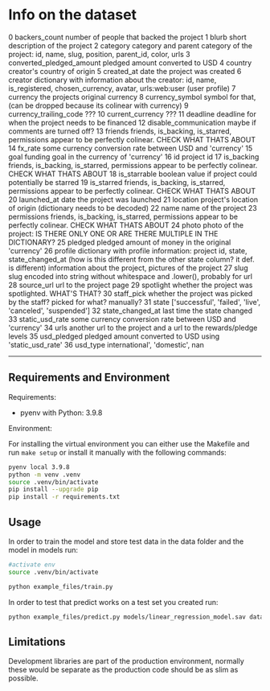 # Info on the dataset

0	backers_count	number of people that backed the project
1	blurb	short description of the project
2	category	category and parent category of the project: id, name, slug, position, parent_id, color, urls
3	converted_pledged_amount	pledged amount converted to USD
4	country	creator's country of origin
5	created_at	date the project was created
6	creator	dictionary with information about the creator: id, name, is_registered, chosen_currency, avatar, urls:web:user (user profile)
7	currency	the projects original currency
8	currency_symbol	symbol for that, (can be dropped because its colinear with currency)
9	currency_trailing_code	???
10	current_currency	???
11	deadline	deadline for when the project needs to be financed
12	disable_communication	maybe if comments are turned off?
13	friends	friends, is_backing, is_starred, permissions appear to be perfectly colinear. CHECK WHAT THATS ABOUT
14	fx_rate	some currency conversion rate between USD and 'currency'
15	goal	funding goal in the currency of 'currency'
16	id	project id
17	is_backing	friends, is_backing, is_starred, permissions appear to be perfectly colinear. CHECK WHAT THATS ABOUT
18	is_starrable	boolean value if project could potentially be starred
19	is_starred	friends, is_backing, is_starred, permissions appear to be perfectly colinear. CHECK WHAT THATS ABOUT
20	launched_at	date the project was launched
21	location	project's location of origin (dictionary needs to be decoded)
22	name	name of the project
23	permissions	friends, is_backing, is_starred, permissions appear to be perfectly colinear. CHECK WHAT THATS ABOUT
24	photo	photo of the project: IS THERE ONLY ONE OR ARE THERE MULTIPLE IN THE DICTIONARY?
25	pledged	pledged amount of money in the original 'currency'
26	profile	dictionary with profile information: project id, state, state_changed_at (how is this different from the other state column? it def. is different) information about the project, pictures of the project
27	slug	slug encoded into string without whitespace and .lower(), probably for url
28	source_url	url to the project page
29	spotlight	whether the project was spotlighted. WHAT'S THAT?
30	staff_pick	whether the project was picked by the staff? picked for what? manually?
31	state	['successful', 'failed', 'live', 'canceled', 'suspended']
32	state_changed_at	last time the state changed
33	static_usd_rate	some currency conversion rate between USD and 'currency'
34	urls	another url to the project and a url to the rewards/pledge levels
35	usd_pledged	pledged amount converted to USD using 'static_usd_rate'
36	usd_type	international', 'domestic', nan

---
## Requirements and Environment

Requirements:
- pyenv with Python: 3.9.8

Environment: 

For installing the virtual environment you can either use the Makefile and run `make setup` or install it manually with the following commands: 

```Bash
pyenv local 3.9.8
python -m venv .venv
source .venv/bin/activate
pip install --upgrade pip
pip install -r requirements.txt
```

## Usage

In order to train the model and store test data in the data folder and the model in models run:

```bash
#activate env
source .venv/bin/activate

python example_files/train.py  
```

In order to test that predict works on a test set you created run:

```bash
python example_files/predict.py models/linear_regression_model.sav data/X_test.csv data/y_test.csv
```

## Limitations

Development libraries are part of the production environment, normally these would be separate as the production code should be as slim as possible.
